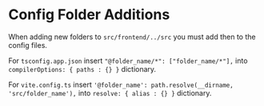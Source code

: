 # Config Folder Additions

When adding new folders to `src/frontend/../src` you must add then to the config files.

For `tsconfig.app.json` insert `"@folder_name/*": ["folder_name/*"],` into `compilerOptions: { paths : {} }` dictionary.

For `vite.config.ts` insert `'@folder_name': path.resolve(__dirname, 'src/folder_name'),` into `resolve: { alias : {} }` dictionary.
